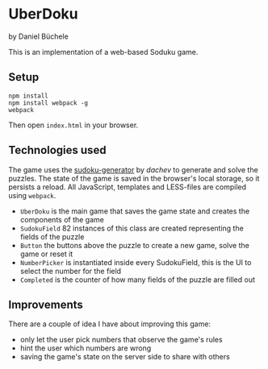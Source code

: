 # UberDoku
by Daniel Büchele

This is an implementation of a web-based Soduku game.

## Setup
```
npm install
npm install webpack -g
webpack
```
Then open `index.html` in your browser.

## Technologies used
The game uses the [sudoku-generator](https://github.com/dachev/sudoku) by *dachev* to generate and solve the puzzles. The state of the game is saved in the browser's local storage, so it persists a reload. All JavaScript, templates and LESS-files are compiled using `webpack`.

* `UberDoku` is the main game that saves the game state and creates the components of the game
* `SudokuField` 82 instances of this class are created representing the fields of the puzzle
* `Button` the buttons above the puzzle to create a new game, solve the game or reset it
* `NumberPicker` is instantiated inside every SudokuField, this is the UI to select the number for the field
* `Completed` is the counter of how many fields of the puzzle are filled out

## Improvements
There are a couple of idea I have about improving this game:

* only let the user pick numbers that observe the game's rules
* hint the user which numbers are wrong
* saving the game's state on the server side to share with others